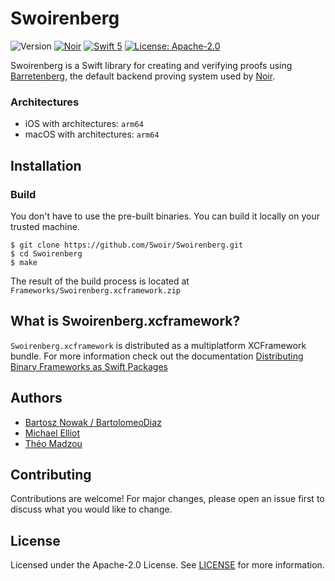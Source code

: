 # Swoirenberg

![Version](https://img.shields.io/badge/version-0.36.0--4-darkviolet)
[![Noir](https://img.shields.io/badge/Noir-0.36.0--4-darkviolet)](https://github.com/AztecProtocol/aztec-packages/tree/master/noir)
[![Swift 5](https://img.shields.io/badge/Swift-5-blue.svg)](https://developer.apple.com/swift/)
[![License: Apache-2.0](https://img.shields.io/badge/License-Apache--2.0-green)](https://opensource.org/license/apache-2-0)

Swoirenberg is a Swift library for creating and verifying proofs using [Barretenberg](https://github.com/AztecProtocol/aztec-packages/tree/master/barretenberg), the default backend proving system used by [Noir](https://noir-lang.org).

### Architectures

- iOS with architectures: `arm64`
- macOS with architectures: `arm64`

## Installation

### Build

You don't have to use the pre-built binaries. You can build it locally on your trusted machine.

```
$ git clone https://github.com/Swoir/Swoirenberg.git
$ cd Swoirenberg
$ make
```

The result of the build process is located at `Frameworks/Swoirenberg.xcframework.zip`

## What is Swoirenberg.xcframework?

`Swoirenberg.xcframework` is distributed as a multiplatform XCFramework bundle. For more information check out the documentation [Distributing Binary Frameworks as Swift Packages](https://developer.apple.com/documentation/xcode/distributing-binary-frameworks-as-swift-packages)

## Authors

- [Bartosz Nowak / BartolomeoDiaz](https://github.com/Okm165)
- [Michael Elliot](https://x.com/michaelelliot)
- [Théo Madzou](https://x.com/madztheo)

## Contributing

Contributions are welcome! For major changes, please open an issue first to discuss what you would like to change.

## License

Licensed under the Apache-2.0 License. See [LICENSE](./LICENSE) for more information.
